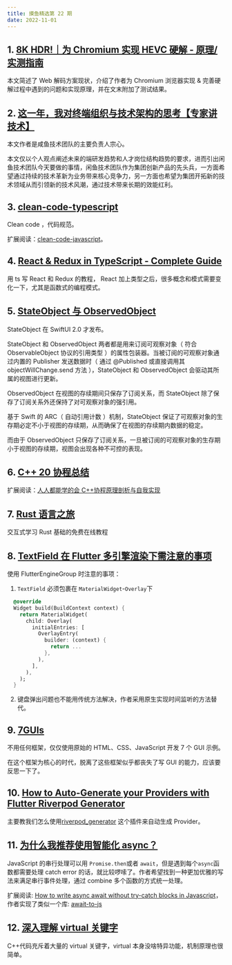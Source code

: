 ```yaml
---
title: 摸鱼精选第 22 期
date: 2022-11-01
---
```



## 1. [8K HDR!｜为 Chromium 实现 HEVC 硬解 - 原理/实测指南](https://zhuanlan.zhihu.com/p/541082191)

本文简述了 Web 解码方案现状，介绍了作者为 Chromium 浏览器实现 & 完善硬解过程中遇到的问题和实现原理，并在文末附加了测试结果。

## 2. [这一年，我对终端组织与技术架构的思考【专家讲技术】](https://mp.weixin.qq.com/s/BGGsuYrlojMfTqfTo71VZg)

本文作者是咸鱼技术团队的主要负责人宗心。

本文仅以个人观点阐述未来的端研发趋势和人才岗位结构趋势的要求，进而引出闲鱼技术团队今天要做的事情，闲鱼技术团队作为集团创新产品的先头兵，一方面希望通过持续的技术革新为业务带来核心竞争力，另一方面也希望为集团开拓新的技术领域从而引领新的技术风潮，通过技术带来长期的效能红利。

## 3. [clean-code-typescript](https://github.com/labs42io/clean-code-typescript)

Clean code ，代码规范。

扩展阅读：[clean-code-javascript](https://github.com/ryanmcdermott/clean-code-javascript)。

## 4. [React & Redux in TypeScript - Complete Guide](https://github.com/piotrwitek/react-redux-typescript-guide)

用 ts 写 React 和 Redux 的教程， React 加上类型之后，很多概念和模式需要变化一下，尤其是函数式的编程模式。

## 5. [StateObject 与 ObservedObject](https://www.fatbobman.com/posts/StateObject_and_ObservedObject/)

StateObject 在 SwiftUI 2.0 才发布。

StateObject 和 ObservedObject 两者都是用来订阅可观察对象（ 符合 ObservableObject 协议的引用类型 ）的属性包装器。当被订阅的可观察对象通过内置的 Publisher 发送数据时（ 通过 @Published 或直接调用其 objectWillChange.send 方法 ），StateObject 和 ObservedObject 会驱动其所属的视图进行更新。

ObservedObject 在视图的存续期间只保存了订阅关系，而 StateObject 除了保存了订阅关系外还保持了对可观察对象的强引用。

基于 Swift 的 ARC（ 自动引用计数 ）机制，StateObject 保证了可观察对象的生存期必定不小于视图的存续期，从而确保了在视图的存续期内数据的稳定。

而由于 ObservedObject 只保存了订阅关系，一旦被订阅的可观察对象的生存期小于视图的存续期，视图会出现各种不可控的表现。

## 6. [C++ 20 协程总结](https://zhuanlan.zhihu.com/p/569480618)

扩展阅读：[人人都能学的会 C++协程原理剖析与自我实现](https://zhuanlan.zhihu.com/p/363971930)

## 7. [Rust 语言之旅](https://tourofrust.com/)

交互式学习 Rust 基础的免费在线教程

## 8. [TextField 在 Flutter 多引擎渲染下需注意的事项](https://juejin.cn/post/7155775041857617934)

使用 FlutterEngineGroup 时注意的事项：

1. `TextField` 必须包裹在 `MaterialWidget`-`Overlay`下

  ```dart
    @override
    Widget build(BuildContext context) {
      return MaterialWidget(
        child: Overlay(
          initialEntries: [
            OverlayEntry(
              builder: (context) {
                return ...
              },
            ),
          ],
        ),
      );
    }
  ```

2. 键盘弹出问题也不能用传统方法解决，作者采用原生实现时间监听的方法替代。

## 9. [7GUIs](https://7guis.bradwoods.io/)

不用任何框架，仅仅使用原始的 HTML、CSS、JavaScript 开发 7 个 GUI 示例。

在这个框架为核心的时代，脱离了这些框架似乎都丧失了写 GUI 的能力，应该要反思一下了。

## 10. [How to Auto-Generate your Providers with Flutter Riverpod Generator](https://codewithandrea.com/articles/flutter-riverpod-generator/)

主要教我们怎么使用[riverpod_generator](https://pub.dev/packages/riverpod_generator) 这个插件来自动生成 Provider。

## 11. [为什么我推荐使用智能化 async？](https://juejin.cn/post/7121853787794325512)

JavaScript 的串行处理可以用 `Promise.then`或者 `await`，但是遇到每个`async`函数都需要处理 catch error 的话，就比较啰嗦了。作者希望找到一种更加优雅的写法来满足串行事件处理，通过 combine 多个函数的方式统一处理。

扩展阅读: [How to write async await without try-catch blocks in Javascript](https://blog.grossman.io/how-to-write-async-await-without-try-catch-blocks-in-javascript/)，作者实现了类似一个库: [await-to-js](https://github.com/scopsy/await-to-js)

## 12. [深入理解 virtual 关键字](https://mp.weixin.qq.com/s/fvgU5iBP9_0yZOsX0no_Cg)

C++代码充斥着大量的 virtual 关键字，virtual 本身没啥特异功能，机制原理也很简单。
